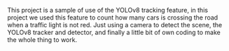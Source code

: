 This project is a sample of use of the YOLOv8 tracking feature, in this project we used this feature to count how many cars is crossing the road when a traffic light is not red. Just using a camera to detect the scene, the YOLOv8 tracker and detector, and finally a little bit of own coding to make the whole thing to work.

